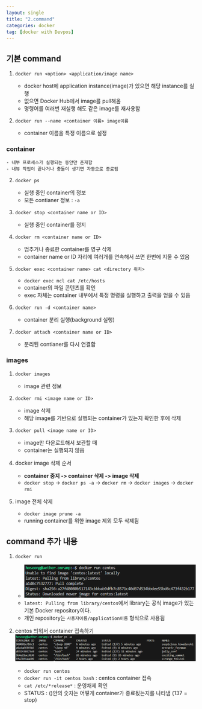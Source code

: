 ```yaml
---
layout: single
title: "2.command"
categories: docker
tag: [docker with Devpos]
---
```




## 기본 command

1. `docker run <option> <application/image name>`
    - docker host에 application instance(image)가 있으면 해당 instance를 실행
    - 없으면 Docker Hub에서 image를 pull해옴
    - 명령어를 여러번 재실행 해도 같은 image를 재사용함

2. `docker run --name <container 이름> image이름`
    - container 이름을 특정 이름으로 설정

### container
    - 내부 프로세스가 실행되는 동안만 존재함
    - 내뷰 작업이 끝나거나 충돌이 생기면 자동으로 종료됨

2. `docker ps`
    - 실행 중인 container의 정보
    - 모든 contianer 정보 : `-a`

3. `docker stop <container name or ID>`
    - 실행 중인 container를 정지

4. `docker rm <container name or ID>`
    - 멈추거나 종료한 container를 영구 삭제
    - container name or ID 자리에 여러개를 연속해서 쓰면 한번에 지울 수 있음

5. `docker exec <container name> cat <directory 위치> `
    - `docker exec mcl cat /etc/hosts`
    - container의 파일 콘텐츠를 확인
    - exec 자체는 container 내부에서 특정 명령을 실행하고 출력을 얻을 수 있음

6. `docker run -d <container name>`
    - container 분리 실행(background 실행)

7. `docker attach <container name or ID>`
    - 분리된 contianer를 다시 연결함

### images

1. `docker images`
    - image 관련 정보

2. `docker rmi <image name or ID>`
    - image 삭제
    - 해당 image를 기반으로 실행되는 container가 있는지 확인한 후에 삭제

3. `docker pull <image name or ID>`
    - image만 다운로드해서 보관할 때
    - container는 실행되지 않음

4. docker image 삭제 순서
    - **container 중지 -> container 삭제 -> image 삭제**
    - `docker stop` -> `docker ps -a` -> `docker rm` -> `docker images` -> `docker rmi` 

5. image 전체 삭제
    - `docker image prune -a`
    - running container를 위한 image 제외 모두 삭제됨

## command 추가 내용

1. `docker run`
    - <img  src="/assets/posts/docker/4.png" alt=""/>
    - `latest: Pulling from library/centos`에서 library는 공식 image가 있는 기본 Docker repository이다.
    - 개인 repository는 `사용자이름/application이름` 형식으로 사용됨


2. centos 띄워서 container 접속하기
    <img  src="/assets/posts/docker/5.png" alt=""/>

    - `docker run centos`
    - `docker run -it centos bash` : centos container 접속
    - `cat /etc/*release*` : 운영채제 확인
    - STATUS : ()안의 숫자는 어떻게 container가 종료됬는지를 나타냄 (137 = stop)